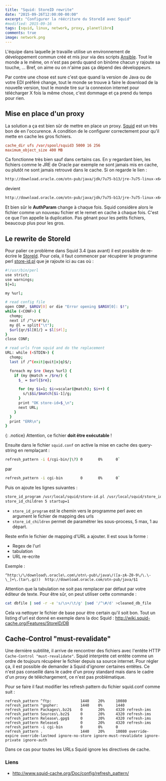 ```yaml
---
title: "Squid: StoreID rewrite"
date: "2015-09-26T12:00:00-00:00"
excerpt: "Configurer la réécriture du StoreId avec Squid"
#modified: 2015-09-16
tags: [squid, linux, network, proxy, planetlibre]
comments: true
image: network.png
---
```


L'équipe dans laquelle je travaille utilise un environnement de développement commun créé et mis jour via des scripts
[Ansible](http://www.ansible.com/). Tout le monde a le même, on n'est pas perdu quand on binôme chacun y rajoute sa
touche, ... Bref, on aime ou on n'aime pas ça dépend des développeurs.

Par contre une chose est sure c'est que quand la version de Java ou de votre EDI préféré change, tout le monde se
trouve à faire le download de la nouvelle version, tout le monde tire sur la connexion internet pour télécharger X fois
la même chose, c'est dommage et ça prend du temps pour rien.

## Mise en place d'un proxy
La solution a ça est bien sûr de mettre en place un proxy. [Squid](http://www.squid-cache.org/) est un très bon de en
l'occurence. A condition de le configurer correctement pour qu'il mette en cache les gros fichiers.

``` conf
cache_dir ufs /var/spool/squid3 5000 16 256
maximum_object_size 400 MB
```

Ca fonctionne très bien sauf dans certains cas. En y regardant bien, les fichiers comme le JRE de Oracle par exemple
ne sont jamais mis en cache, ou plutôt ne sont jamais retrouvé dans le cache. Si on regarde le lien :

``` sh
http://download.oracle.com/otn-pub/java/jdk/7u75-b13/jre-7u75-linux-x64.tar.gz`
```

devient

``` sh
http://download.oracle.com/otn-pub/java/jdk/7u75-b13/jre-7u75-linux-x64.tar.gz?AuthParam=jkhefuihzefglkjhazfligezkfg`
```

Et bien sûr le **AuthParam** change à chaque fois. Squid considère alors le fichier comme un nouveau fichier et le
remet en cache à chaque fois. C'est ce que l'on appelle la duplication. Pas gênant pour les petits fichiers, beaucoup plus
pour les gros.

## Le rewrite de StoreId

Pour palier ce problème dans Squid 3.4 (pas avant) il est possible de re-écrire le
[StoreId](http://wiki.squid-cache.org/Features/StoreID). Pour cela, il faut commencer par récupérer le programme
perl [store-id.pl](http://pastebin.ca/2422099) que je rajoute ici au cas où :

``` bash
#!/usr/bin/perl
use strict;
use warnings;
$|=1;

my %url;

# read config file
open CONF, $ARGV[0] or die "Error opening $ARGV[0]: $!";
while (<CONF>) {
  chomp;
  next if /^\s*#?$/;
  my @l = split("\t");
  $url{qr/$l[0]/} = $l[$#l];
}
close CONF;

# read urls from squid and do the replacement
URL: while (<STDIN>) {
  chomp;
  last if /^(exit|quit|x|q)$/;

  foreach my $re (keys %url) {
    if (my @match = /$re/) {
      $_ = $url{$re};

      for (my $i=1; $i<=scalar(@match); $i++) {
        s/\$$i/$match[$i-1]/g;
      }
      print "OK store-id=$_\n";
      next URL;
    }
  }
  print "ERR\n";
}
```

{: .notice}
Attention, ce fichier **doit être exécutable** !

Ensuite dans le fichier `squid.conf` on active la mise en cache des query-string en remplaçant :

``` sh
refresh_pattern -i (/cgi-bin/|\?) 0       0%      0`
```

par

``` sh
refresh_pattern -i cgi-bin        0       0%      0`
```

Puis on ajoute les lignes suivantes :

``` sh
store_id_program /usr/local/squid/store-id.pl /usr/local/squid/store_id_db
store_id_children 5 startup=1
```

 * `store_id_program` est le chemin vers le programme perl avec en argument le fichier de mapping des urls
 * `store_id_children` permet de paramétrer les sous-process, 5 max, 1 au départ.

Reste enfin le fichier de mapping d'URL a ajouter. Il est sous la forme :

 * Regex de l'url
 * tabulation
 * URL re-ecrite

Exemple :

```
^http:\/\/download\.oracle\.com\/otn\-pub\/java\/([a-zA-Z0-9\/\.\-\_]+\.(tar\.gz))	http://download.oracle.com/otn-pub/java/$1
```

Attention que la tabulation ne soit pas remplacer par défaut par votre éditeur de texte. Pour être sûr, on peut utiliser
cette commande :

``` sh
cat dbfile | sed -r -e 's/\s+/\t/g' |sed '/^\#/d' >cleaned_db_file
```

Cela va nettoyer le fichier de base pour être certain qu'il soit bon. Tout un listing d'url est donné en exemple dans la
doc Squid : http://wiki.squid-cache.org/Features/StoreID/DB

## Cache-Control "must-revalidate"
Une dernière subtilité, il arrive de rencontrer des fichiers avec l'entête HTTP `Cache-Control "must-revalidate"`.
Squid interprète cet entête comme un ordre de toujours récupérer le fichier depuis sa source internet. Pour régler ça,
il est possible de demander à Squid d'ignorer certaines entêtes. Ce n'est pas conseillé dans le cadre d'un proxy standard
mais dans le cadre d'un proxy de téléchargement, ce n'est pas problématique.

Pour se faire il faut modifier les refresh pattern du fichier squid.conf comme suit :

```
refresh_pattern ^ftp:             1440    20%     10080
refresh_pattern ^gopher:          1440    0%      1440
refresh_pattern Packages\.bz2$    0       20%     4320 refresh-ims
refresh_pattern Sources\.bz2$     0       20%     4320 refresh-ims
refresh_pattern Release\.gpg$     0       20%     4320 refresh-ims
refresh_pattern Release$          0       20%     4320 refresh-ims
refresh_pattern -i cgi-bin        0       0%      0
refresh_pattern .                 1440    20%     10080 override-expire override-lastmod ignore-no-store ignore-must-revalidate ignore-private ignore-auth
```

Dans ce cas pour toutes les URLs Squid ignore les directives de cache.

### Liens

* http://www.squid-cache.org/Doc/config/refresh_pattern/
